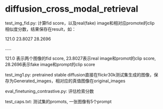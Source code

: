 # diffusion_cross_modal_retrieval
test_img_fid.py: 计算fid score，以及real(fake) image和相对应promote的clip相似度分数，结果保存在result，如：

121.0 23.8027 28.2696

.....

121.0 表示两个图像的fid score, 23.8027表示real image和promot的clip score, 28.2696表示fake image和prompt的clip score

test_img1.py: pretrained stable diffusion直接在flickr30k测试集生成的图像，保存为Generated_images，相对应的真值图像在original_images

eval_finetuning_contrastive.py: 评估检索分数

test_caps.txt: 测试集的promots, 一张图像有5个prompt

 


